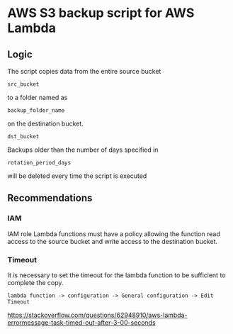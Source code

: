 # AWS S3 backup script for AWS Lambda
## Logic

The script copies data from the entire source bucket
```
src_bucket
```
to a folder named as
```
backup_folder_name
```
on the destination bucket.
```
dst_bucket
```
Backups older than the number of days specified in
```
rotation_period_days
```
will be deleted every time the script is executed

## Recommendations
### IAM
IAM role Lambda functions must have a policy allowing the function read access to the source bucket and write access to the destination bucket.

### Timeout
It is necessary to set the timeout for the lambda function to be sufficient to complete the copy.

```
lambda function -> configuration -> General configuration -> Edit Timeout
```

https://stackoverflow.com/questions/62948910/aws-lambda-errormessage-task-timed-out-after-3-00-seconds



